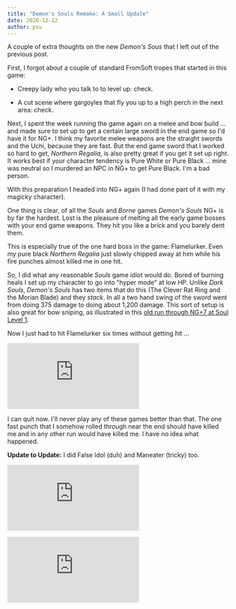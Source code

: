 ```yaml
---
title: "Demon's Souls Remake: A Small Update"
date: 2020-12-12
author: psu
---
```


A couple of extra thoughts on the new *Demon's Sous* that I left out of the previous post.

First, I forgot about a couple of standard FromSoft tropes that started in this game:

* Creepy lady who you talk to to level up: check.

* A cut scene where gargoyles that fly you up to a high perch in the next area: check.

Next, I spent the week running the game again on a melee and bow build ... and made sure to set up to get a certain large sword in the end game so I'd have it for NG+. I think my favorite melee weapons are the straight swords and the Uchi, because they are fast. But the end game sword that I worked so hard to get, *Northern Regalia*, is also pretty great if you get it set up right. It works best if your character tendency is Pure White or Pure Black ... mine was neutral so I murdered an NPC in NG+ to get Pure Black. I'm a bad person.

With this preparation I headed into NG+ again (I had done part of it with my magicky character). 

One thing is clear, of all the *Souls* and *Borne* games *Demon's Souls* NG+ is by far the hardest. Lost is the pleasure of melting all the early game bosses with your end game weapons. They hit you like a brick and you barely dent them. 

This is especially true of the one hard boss in the game: Flamelurker. Even my pure black *Northern Regalia* just slowly chipped away at him while his fire punches almost killed me in one hit.

So, I did what any reasonable *Souls* game idiot would do. Bored of burning heals I set up my character to go into "hyper mode" at low HP. Unlike *Dark Souls*, *Demon's Souls* has two items that do this (The Clever Rat Ring and the Morian Blade) and they *stack*. In all a two hand swing of the sword went from doing 375 damage to doing about 1,200 damage. This sort of setup is also great for bow sniping, as illustrated in this <a href="https://www.youtube.com/playlist?list=PLYk2EK7Engpm3vvgyWXqJAdjbtkp2woGx">old run through NG+7 at Soul Level 1</a>.

Now I just had to hit Flamelurker six times without getting hit ...

> <div class="youtube">
<iframe src="https://www.youtube.com/embed/udKGqqKs7Uk" 
frameborder="0" allowfullscreen class="video"></iframe>
</div>

I can quit now. I'll never play any of these games better than that. The one fast punch that I somehow rolled through near the end should have killed me and in any other run would have killed me. I have no idea what happened.

**Update to Update:** I did False Idol (duh) and Maneater (tricky) too.

> <div class="youtube">
<iframe src="https://www.youtube.com/embed/J97B_c8ZOSU"
frameborder="0" allowfullscreen class="video"></iframe>
</div>

> <div class="youtube">
<iframe src="https://www.youtube.com/embed/_Xg7CvwNH9A"
frameborder="0" allowfullscreen class="video"></iframe>
</div>

